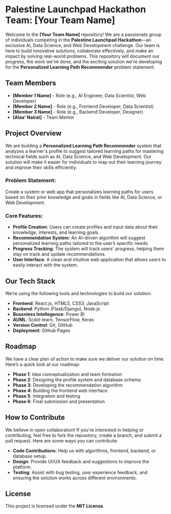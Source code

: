
# Palestine Launchpad Hackathon Team: [Your Team Name]

Welcome to the **[Your Team Name]** repository! We are a passionate group of individuals competing in the **Palestine Launchpad Hackathon**—an exclusive AI, Data Science, and Web Development challenge. Our team is here to build innovative solutions, collaborate effectively, and make an impact by solving real-world problems. This repository will document our progress, the work we've done, and the exciting solution we're developing for the **Personalized Learning Path Recommender** problem statement.

## Team Members

-   **[Member 1 Name]** - Role (e.g., AI Engineer, Data Scientist, Web Developer)
-   **[Member 2 Name]** - Role (e.g., Frontend Developer, Data Scientist)
-   **[Member 3 Name]** - Role (e.g., Backend Developer, Designer)
-   **[Alaa' Nairat]** - Team Mentor

## Project Overview

We are building a **Personalized Learning Path Recommender** system that analyzes a learner's profile to suggest tailored learning paths for mastering technical fields such as AI, Data Science, and Web Development. Our solution will make it easier for individuals to map out their learning journey and improve their skills efficiently.

### Problem Statement:

Create a system or web app that personalizes learning paths for users based on their prior knowledge and goals in fields like AI, Data Science, or Web Development.

### Core Features:

-   **Profile Creation**: Users can create profiles and input data about their knowledge, interests, and learning goals.
-   **Recommendation System**: An AI-driven algorithm will suggest personalized learning paths tailored to the user’s specific needs.
-   **Progress Tracking**: The system will track users' progress, helping them stay on track and update recommendations.
-   **User Interface**: A clean and intuitive web application that allows users to easily interact with the system.

## Our Tech Stack

We’re using the following tools and technologies to build our solution:

-   **Frontend**: React.js, HTML5, CSS3, JavaScript
-   **Backend**: Python (Flask/Django), Node.js
-   **Bussniess Intellegence**: Power BI
-   **AI/ML**: Scikit-learn, TensorFlow, Keras
-   **Version Control**: Git, GitHub
-   **Deployment**: Github Pages

## Roadmap

We have a clear plan of action to make sure we deliver our solution on time. Here’s a quick look at our roadmap:

-   **Phase 1**: Idea conceptualization and team formation
-   **Phase 2**: Designing the profile system and database schema
-   **Phase 3**: Developing the recommendation algorithm
-   **Phase 4**: Building the frontend web interface
-   **Phase 5**: Integration and testing
-   **Phase 6**: Final submission and presentation

## How to Contribute

We believe in open collaboration! If you're interested in helping or contributing, feel free to fork the repository, create a branch, and submit a pull request. Here are some ways you can contribute:

-   **Code Contributions**: Help us with algorithms, frontend, backend, or database setup.
-   **Design**: Provide UI/UX feedback and suggestions to improve the platform.
-   **Testing**: Assist with bug testing, user experience feedback, and ensuring the solution works across different environments.

## License

This project is licensed under the **MIT License**.
